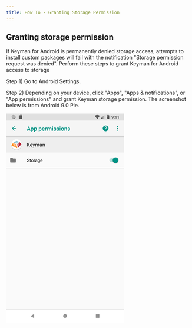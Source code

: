 ```yaml
---
title: How To - Granting Storage Permission
---
```


## Granting storage permission
If Keyman for Android is permanently denied storage access, attempts to install custom packages will fail with the
notification "Storage permission request was denied". Perform these steps to grant Keyman for Android access to storage

Step 1) Go to Android Settings.

Step 2) Depending on your device, click "Apps", "Apps & notifications", or "App permissions" and grant Keyman
storage permission. The screenshot below is from Android 9.0 Pie.

![](../android_images/keyman-storage-permission-ap.png)